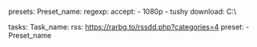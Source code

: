 presets:
  Preset_name:
    regexp:
      accept:
        - 1080p
        - tushy
    download: C:\

tasks:
  Task_name:
    rss: https://rarbg.to/rssdd.php?categories=4
    preset:
      - Preset_name
